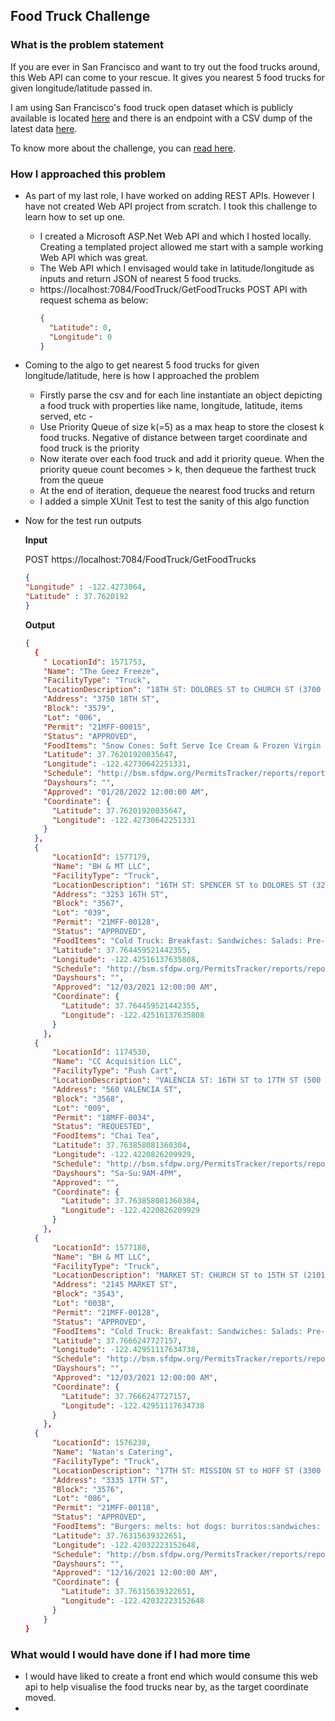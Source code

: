 ## Food Truck Challenge

### What is the problem statement

If you are ever in San Francisco and want to try out the food trucks around, this Web API can come to your rescue.
It gives you nearest 5 food trucks for given longitude/latitude passed in.

I am using San Francisco's food truck open dataset which is publicly available is located [here](https://data.sfgov.org/Economy-and-Community/Mobile-Food-Facility-Permit/rqzj-sfat/data) and there is an endpoint with a CSV dump of the latest data [here](https://data.sfgov.org/api/views/rqzj-sfat/rows.csv).

To know more about the challenge, you can [read here](https://github.com/timfpark/take-home-engineering-challenge).
 
### How I approached this problem
- As part of my last role, I have worked on adding REST APIs. However I have not created Web API project from scratch. I took this challenge to learn how to set up one. 
  - I created a Microsoft ASP.Net Web API and which I hosted locally. Creating a templated project allowed me start with a sample working Web API which was great.   
  - The Web API which I envisaged would take in latitude/longitude as inputs and return JSON of nearest 5 food trucks.
  - 
    https://localhost:7084/FoodTruck/GetFoodTrucks POST API with request schema as below:
    ```json
    {
      "Latitude": 0,
      "Longitude": 0
    }
    ```
- Coming to the algo to get nearest 5 food trucks for given longitude/latitude, here is how I approached the problem
    - Firstly parse the csv and for each line instantiate an object depicting a food truck with properties like name, longitude, latitude, items served, etc    -
    - Use Priority Queue of size k(=5) as a max heap to store the closest k food trucks. Negative of distance between target coordinate and food truck is the priority
    - Now iterate over each food truck and add it priority queue. When the priority queue count becomes > k, then dequeue the farthest truck from the queue
    - At the end of iteration, dequeue the nearest food trucks and return
    - I added a simple XUnit Test to test the sanity of this algo function
    
- Now for the test run outputs

    **Input**
    
    
    POST https://localhost:7084/FoodTruck/GetFoodTrucks
    ```json
    {
    "Longitude" : -122.4273064,
    "Latitude" : 37.7620192
    }
    ```
    **Output**
    ```json
    {
      {
        " LocationId": 1571753,
        "Name": "The Geez Freeze",
        "FacilityType": "Truck",
        "LocationDescription": "18TH ST: DOLORES ST to CHURCH ST (3700 - 3799)",
        "Address": "3750 18TH ST",
        "Block": "3579",
        "Lot": "006",
        "Permit": "21MFF-00015",
        "Status": "APPROVED",
        "FoodItems": "Snow Cones: Soft Serve Ice Cream & Frozen Virgin Daiquiris",
        "Latitude": 37.76201920035647,
        "Longitude": -122.42730642251331,
        "Schedule": "http://bsm.sfdpw.org/PermitsTracker/reports/report.aspx?title=schedule&report=rptSchedule&params=permit=21MFF-00015&ExportPDF=1&Filename=21MFF-00015_schedule.pdf",
        "Dayshours": "",
        "Approved": "01/28/2022 12:00:00 AM",
        "Coordinate": {
          "Latitude": 37.76201920035647,
          "Longitude": -122.42730642251331
        }
      },
      {
          "LocationId": 1577179,
          "Name": "BH & MT LLC",
          "FacilityType": "Truck",
          "LocationDescription": "16TH ST: SPENCER ST to DOLORES ST (3220 - 3299)",
          "Address": "3253 16TH ST",
          "Block": "3567",
          "Lot": "039",
          "Permit": "21MFF-00128",
          "Status": "APPROVED",
          "FoodItems": "Cold Truck: Breakfast: Sandwiches: Salads: Pre-Packaged Snacks: Beverages",
          "Latitude": 37.764459521442355,
          "Longitude": -122.42516137635808,
          "Schedule": "http://bsm.sfdpw.org/PermitsTracker/reports/report.aspx?title=schedule&report=rptSchedule&params=permit=21MFF-00128&ExportPDF=1&Filename=21MFF-00128_schedule.pdf",
          "Dayshours": "",
          "Approved": "12/03/2021 12:00:00 AM",
          "Coordinate": {
            "Latitude": 37.764459521442355,
            "Longitude": -122.42516137635808
          }
        },
      {
          "LocationId": 1174530,
          "Name": "CC Acquisition LLC",
          "FacilityType": "Push Cart",
          "LocationDescription": "VALENCIA ST: 16TH ST to 17TH ST (500 - 599)",
          "Address": "560 VALENCIA ST",
          "Block": "3568",
          "Lot": "009",
          "Permit": "18MFF-0034",
          "Status": "REQUESTED",
          "FoodItems": "Chai Tea",
          "Latitude": 37.763858081360304,
          "Longitude": -122.4220826209929,
          "Schedule": "http://bsm.sfdpw.org/PermitsTracker/reports/report.aspx?title=schedule&report=rptSchedule&params=permit=18MFF-0034&ExportPDF=1&Filename=18MFF-0034_schedule.pdf",
          "Dayshours": "Sa-Su:9AM-4PM",
          "Approved": "",
          "Coordinate": {
            "Latitude": 37.763858081360304,
            "Longitude": -122.4220826209929
          }
        },
      {
          "LocationId": 1577180,
          "Name": "BH & MT LLC",
          "FacilityType": "Truck",
          "LocationDescription": "MARKET ST: CHURCH ST to 15TH ST (2101 - 2195) -- SOUTH --",
          "Address": "2145 MARKET ST",
          "Block": "3543",
          "Lot": "003B",
          "Permit": "21MFF-00128",
          "Status": "APPROVED",
          "FoodItems": "Cold Truck: Breakfast: Sandwiches: Salads: Pre-Packaged Snacks: Beverages",
          "Latitude": 37.7666247727157,
          "Longitude": -122.42951117634738,
          "Schedule": "http://bsm.sfdpw.org/PermitsTracker/reports/report.aspx?title=schedule&report=rptSchedule&params=permit=21MFF-00128&ExportPDF=1&Filename=21MFF-00128_schedule.pdf",
          "Dayshours": "",
          "Approved": "12/03/2021 12:00:00 AM",
          "Coordinate": {
            "Latitude": 37.7666247727157,
            "Longitude": -122.42951117634738
          }
        },
      {
          "LocationId": 1576238,
          "Name": "Natan's Catering",
          "FacilityType": "Truck",
          "LocationDescription": "17TH ST: MISSION ST to HOFF ST (3300 - 3343)",
          "Address": "3335 17TH ST",
          "Block": "3576",
          "Lot": "086",
          "Permit": "21MFF-00118",
          "Status": "APPROVED",
          "FoodItems": "Burgers: melts: hot dogs: burritos:sandwiches: fries: onion rings: drinks",
          "Latitude": 37.76315639322651,
          "Longitude": -122.42032223152648,
          "Schedule": "http://bsm.sfdpw.org/PermitsTracker/reports/report.aspx?title=schedule&report=rptSchedule&params=permit=21MFF-00118&ExportPDF=1&Filename=21MFF-00118_schedule.pdf",
          "Dayshours": "",
          "Approved": "12/16/2021 12:00:00 AM",
          "Coordinate": {
            "Latitude": 37.76315639322651,
            "Longitude": -122.42032223152648
          }
        }
    }
    ```
### What would I would have done if I had more time
- I would have liked to create a front end which would consume this web api to help visualise the food trucks near by, as the target coordinate moved.
- 
